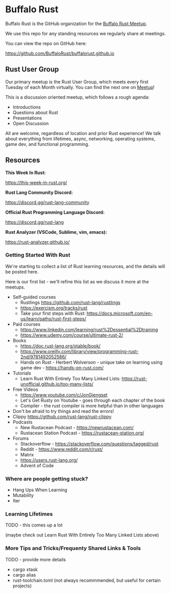 # Buffalo Rust

Buffalo Rust is the GitHub organization for the [Buffalo Rust Meetup](https://www.meetup.com/Buffalo-Rust-Meetup/).

We use this repo for any standing resources we regularly share at meetings.

You can view the repo on GitHub here:

https://github.com/BuffaloRust/buffalorust.github.io

## Rust User Group

Our primary meetup is the Rust User Group, which meets every first Tuesday of each Month virtually. You can find the next one on [Meetup](https://www.meetup.com/Buffalo-Rust-Meetup/)!

This is a discussion oriented meetup, which follows a rough agenda:

 - Introductions
 - Questions about Rust
 - Presentations
 - Open Discussion

All are welcome, regardless of location and prior Rust experience! We talk about everything from lifetimes, async, networking, operating systems, game dev, and functional programming.

## Resources

**This Week In Rust:**

https://this-week-in-rust.org/

**Rust Lang Community Discord:**

https://discord.gg/rust-lang-community

**Official Rust Programming Language Discord:**

https://discord.gg/rust-lang

**Rust Analyzer (VSCode, Sublime, vim, emacs):**

https://rust-analyzer.github.io/

### Getting Started With Rust

We're starting to collect a list of Rust learning resources, and the details will be posted here.

Here is our first list - we'll refine this list as we discuss it more at the meetups.

 - Self-guided courses
   - Rustlings https://github.com/rust-lang/rustlings
   - https://exercism.org/tracks/rust
   - Take your first steps with Rust: https://docs.microsoft.com/en-us/learn/paths/rust-first-steps/
 - Paid courses
   - https://www.linkedin.com/learning/rust%2Dessential%2Dtraining
   - https://www.udemy.com/course/ultimate-rust-2/
 - Books
   - https://doc.rust-lang.org/stable/book/
   - https://www.oreilly.com/library/view/programming-rust-2nd/9781492052586/
   - Hands on Rust - Herbert Wolverson - unique take on learning using game dev - https://hands-on-rust.com/
 - Tutorials
   - Learn Rust With Entirely Too Many Linked Lists: https://rust-unofficial.github.io/too-many-lists/
 - Free Videos
   - https://www.youtube.com/c/JonGjengset
   - Let's Get Rusty on Youtube - goes through each chapter of the book
   - Compiler - the rust compiler is more helpful than in other languages
 - Don't be afraid to try things and read the errors!
 - Clippy https://github.com/rust-lang/rust-clippy
 - Podcasts
   - New Rustacean Podcast - https://newrustacean.com/
   - Rustacean Station Podcast - https://rustacean-station.org/
 - Forums
   - Stackoverflow - https://stackoverflow.com/questions/tagged/rust
   - Reddit - https://www.reddit.com/r/rust/
   - Matrix
   - https://users.rust-lang.org/
   - Advent of Code
   
### Where are people getting stuck?

 - Hang Ups When Learning
 - Mutability
 - Iter

### Learning Lifetimes

TODO - this comes up a lot

(maybe check out Learn Rust With Entirely Too Many Linked Lists above)

### More Tips and Tricks/Frequenty Shared Links & Tools

TODO - provide more details

 - cargo xtask
 - cargo alias
 - rust-toolchain.toml (not always recommmended, but useful for certain projects)
